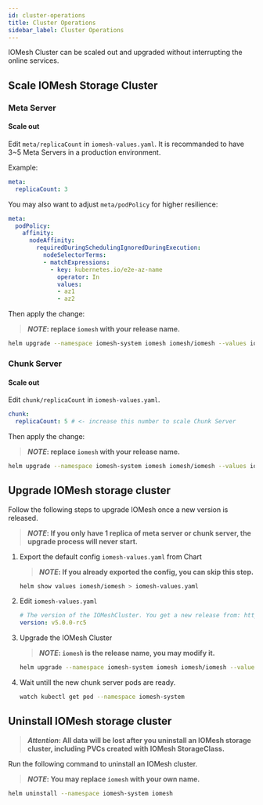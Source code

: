 ```yaml
---
id: cluster-operations
title: Cluster Operations
sidebar_label: Cluster Operations
---
```


IOMesh Cluster can be scaled out and upgraded without interrupting the online services.

## Scale IOMesh Storage Cluster

### Meta Server

#### Scale out

Edit `meta/replicaCount` in `iomesh-values.yaml`. It is recommanded to have 3~5 Meta Servers in a production environment.

Example:
```yaml
meta:
  replicaCount: 3
```

You may also want to adjust `meta/podPolicy` for higher resilience:

```yaml
meta:
  podPolicy:
    affinity:
      nodeAffinity:
        requiredDuringSchedulingIgnoredDuringExecution:
          nodeSelectorTerms:
          - matchExpressions:
            - key: kubernetes.io/e2e-az-name
              operator: In
              values:
              - az1
              - az2
```

Then apply the change:

> **_NOTE_: replace `iomesh` with your release name.**

```bash
helm upgrade --namespace iomesh-system iomesh iomesh/iomesh --values iomesh-values.yaml
```

### Chunk Server

#### Scale out

Edit `chunk/replicaCount` in `iomesh-values.yaml`.

```yaml
chunk:
  replicaCount: 5 # <- increase this number to scale Chunk Server
```

Then apply the change:

> **_NOTE_: replace `iomesh` with your release name.**

```bash
helm upgrade --namespace iomesh-system iomesh iomesh/iomesh --values iomesh-values.yaml
```

## Upgrade IOMesh storage cluster

Follow the following steps to upgrade IOMesh once a new version is released.

> **_NOTE_: If you only have 1 replica of meta server or chunk server, the upgrade process will never start.**

1. Export the default config `iomesh-values.yaml` from Chart

    > **_NOTE_: If you already exported the config, you can skip this step.**

    ```bash
    helm show values iomesh/iomesh > iomesh-values.yaml
    ```

2. Edit `iomesh-values.yaml`

    ```yaml
    # The version of the IOMeshCluster. You get a new release from: http://iomesh.com/docs/release/releases
    version: v5.0.0-rc5
    ```

3. Upgrade the IOMesh Cluster

    > **_NOTE_: `iomesh` is the release name, you may modify it.**

    ```bash
    helm upgrade --namespace iomesh-system iomesh iomesh/iomesh --values iomesh-values.yaml
    ```

4. Wait untill the new chunk server pods are ready.

    ```bash
    watch kubectl get pod --namespace iomesh-system
    ```

## Uninstall IOMesh storage cluster

> **_Attention_: All data will be lost after you uninstall an IOMesh storage cluster, including PVCs created with IOMesh StorageClass.**

Run the following command to uninstall an IOMesh cluster.

> **_NOTE_: You may replace `iomesh` with your own name.**

```bash
helm uninstall --namespace iomesh-system iomesh
```

[1]: http://www.iomesh.com/docs/installation/setup-iomesh-storage#mount-device
